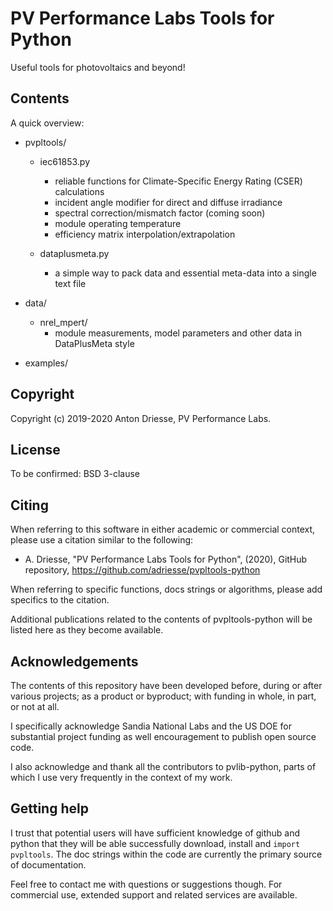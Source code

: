 # PV Performance Labs Tools for Python

Useful tools for photovoltaics and beyond!

Contents
--------

A quick overview:

- pvpltools/
	- iec61853.py
		- reliable functions for Climate-Specific Energy Rating (CSER) calculations
		- incident angle modifier for direct and diffuse irradiance
		- spectral correction/mismatch factor (coming soon)
		- module operating temperature
		- efficiency matrix interpolation/extrapolation

	- dataplusmeta.py
		- a simple way to pack data and essential meta-data into a single text file

- data/
	- nrel_mpert/
		- module measurements, model parameters and other data in DataPlusMeta style

- examples/


Copyright
---------

Copyright (c) 2019-2020 Anton Driesse, PV Performance Labs.


License
-------

To be confirmed: BSD 3-clause


Citing
------

When referring to this software in either academic or commercial context,
please use a citation similar to the following:

- A. Driesse, "PV Performance Labs Tools for Python", (2020), GitHub repository,
  https://github.com/adriesse/pvpltools-python

When referring to specific functions, docs strings or algorithms,
please add specifics to the citation.

Additional publications related to the contents of pvpltools-python
will be listed here as they become available.


Acknowledgements
----------------

The contents of this repository have been developed
before, during or after various projects; as a product or byproduct;
with funding in whole, in part, or not at all.

I specifically acknowledge Sandia National Labs and the US DOE for
substantial project funding as well encouragement to publish open source code.

I also acknowledge and thank all the contributors to pvlib-python,
parts of which I use very frequently in the context of my work.


Getting help
------------

I trust that potential users will have sufficient knowledge of github and python
that they will be able successfully download, install and `import pvpltools`.
The doc strings within the code are currently the primary source of documentation.

Feel free to contact me with questions or suggestions though.
For commercial use, extended support and related services are available.
